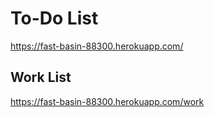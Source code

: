 # To-Do List
https://fast-basin-88300.herokuapp.com/

## Work List
https://fast-basin-88300.herokuapp.com/work
